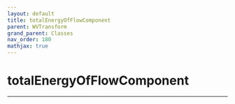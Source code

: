 ```yaml
---
layout: default
title: totalEnergyOfFlowComponent
parent: WVTransform
grand_parent: Classes
nav_order: 180
mathjax: true
---
```


#  totalEnergyOfFlowComponent




---

